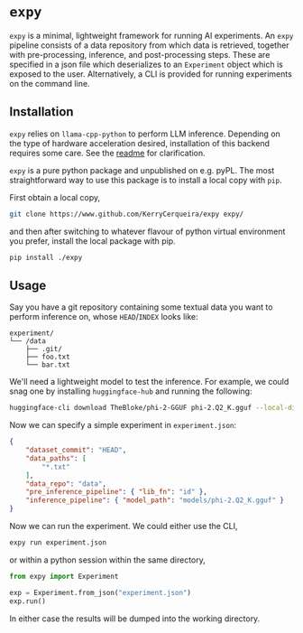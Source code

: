 # `expy`

`expy` is a minimal, lightweight framework for running AI experiments. An `expy` pipeline consists of a data repository from which data is retrieved, together with pre-processing, inference, and post-processing steps. These are specified in a json file which deserializes to an `Experiment` object which is exposed to the user. Alternatively, a CLI is provided for running experiments on the command line.

## Installation

`expy` relies on `llama-cpp-python` to perform LLM inference. Depending on the type
of hardware acceleration desired, installation of this backend requires some
care. See the [readme](https://github.com/abetlen/llama-cpp-python) for
clarification.

`expy` is a pure python package and unpublished on e.g. pyPL. The most
straightforward way to use this package is to install a local copy with `pip`.

First obtain a local copy,
```bash
git clone https://www.github.com/KerryCerqueira/expy expy/
```
and then after switching to whatever flavour of python virtual environment you prefer, install the local package with pip.
```bash
pip install ./expy 
```

## Usage

Say you have a git repository containing some textual data you want to perform
inference on, whose `HEAD`/`INDEX` looks like:

```text
experiment/
└── /data
    ├── .git/
    ├── foo.txt
    └── bar.txt
```

We'll need a lightweight model to test the inference. For example, we could snag one by installing `huggingface-hub` and running the following:

```bash
huggingface-cli download TheBloke/phi-2-GGUF phi-2.Q2_K.gguf --local-dir ./models --local-dir-use-symlinks False
```

Now we can specify a simple experiment in `experiment.json`:

```json
{
    "dataset_commit": "HEAD",
    "data_paths": [
        "*.txt"
    ],
    "data_repo": "data",
    "pre_inference_pipeline": { "lib_fn": "id" },
    "inference_pipeline": { "model_path": "models/phi-2.Q2_K.gguf" }
}
```

Now we can run the experiment. We could either use the CLI,

```bash
expy run experiment.json
```

or within a python session within the same directory,

```python
from expy import Experiment

exp = Experiment.from_json("experiment.json")
exp.run()
```

In either case the results will be dumped into the working directory.
